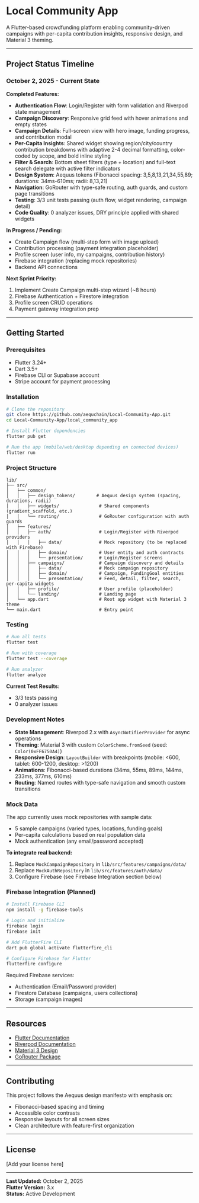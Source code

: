 # Local Community App

A Flutter-based crowdfunding platform enabling community-driven campaigns with per-capita contribution insights, responsive design, and Material 3 theming.

---

## Project Status Timeline

### **October 2, 2025 - Current State**

**Completed Features:**
- **Authentication Flow**: Login/Register with form validation and Riverpod state management
- **Campaign Discovery**: Responsive grid feed with hover animations and empty states
- **Campaign Details**: Full-screen view with hero image, funding progress, and contribution modal
- **Per-Capita Insights**: Shared widget showing region/city/country contribution breakdowns with adaptive 2-4 decimal formatting, color-coded by scope, and bold inline styling
- **Filter & Search**: Bottom sheet filters (type + location) and full-text search delegate with active filter indicators
- **Design System**: Aequus tokens (Fibonacci spacing: 3,5,8,13,21,34,55,89; durations: 34ms-610ms; radii: 8,13,21)
- **Navigation**: GoRouter with type-safe routing, auth guards, and custom page transitions
- **Testing**: 3/3 unit tests passing (auth flow, widget rendering, campaign detail)
- **Code Quality**: 0 analyzer issues, DRY principle applied with shared widgets

**In Progress / Pending:**
- Create Campaign flow (multi-step form with image upload)
- Contribution processing (payment integration placeholder)
- Profile screen (user info, my campaigns, contribution history)
- Firebase integration (replacing mock repositories)
- Backend API connections

**Next Sprint Priority:**
1. Implement Create Campaign multi-step wizard (~8 hours)
2. Firebase Authentication + Firestore integration
3. Profile screen CRUD operations
4. Payment gateway integration prep

---

## Getting Started

### Prerequisites

- Flutter 3.24+
- Dart 3.5+
- Firebase CLI or Supabase account
- Stripe account for payment processing

### Installation

```bash
# Clone the repository
git clone https://github.com/aequchain/Local-Community-App.git
cd Local-Community-App/local_community_app

# Install Flutter dependencies
flutter pub get

# Run the app (mobile/web/desktop depending on connected devices)
flutter run
```

### Project Structure

```
lib/
├── src/
│   ├── common/
│   │   ├── design_tokens/        # Aequus design system (spacing, durations, radii)
│   │   ├── widgets/               # Shared components (gradient_scaffold, etc.)
│   │   └── routing/               # GoRouter configuration with auth guards
│   ├── features/
│   │   ├── auth/                  # Login/Register with Riverpod providers
│   │   │   ├── data/              # Mock repository (to be replaced with Firebase)
│   │   │   ├── domain/            # User entity and auth contracts
│   │   │   └── presentation/      # Login/Register screens
│   │   ├── campaigns/             # Campaign discovery and details
│   │   │   ├── data/              # Mock campaign repository
│   │   │   ├── domain/            # Campaign, FundingGoal entities
│   │   │   └── presentation/      # Feed, detail, filter, search, per-capita widgets
│   │   ├── profile/               # User profile (placeholder)
│   │   └── landing/               # Landing page
│   └── app.dart                   # Root app widget with Material 3 theme
└── main.dart                      # Entry point
```

### Testing

```bash
# Run all tests
flutter test

# Run with coverage
flutter test --coverage

# Run analyzer
flutter analyze
```

**Current Test Results:**
- 3/3 tests passing
- 0 analyzer issues

### Development Notes

- **State Management**: Riverpod 2.x with `AsyncNotifierProvider` for async operations
- **Theming**: Material 3 with custom `ColorScheme.fromSeed` (seed: `Color(0xFF6750A4)`)
- **Responsive Design**: `LayoutBuilder` with breakpoints (mobile: <600, tablet: 600-1200, desktop: >1200)
- **Animations**: Fibonacci-based durations (34ms, 55ms, 89ms, 144ms, 233ms, 377ms, 610ms)
- **Routing**: Named routes with type-safe navigation and smooth custom transitions

### Mock Data

The app currently uses mock repositories with sample data:
- 5 sample campaigns (varied types, locations, funding goals)
- Per-capita calculations based on real population data
- Mock authentication (any email/password accepted)

**To integrate real backend:**
1. Replace `MockCampaignRepository` in `lib/src/features/campaigns/data/`
2. Replace `MockAuthRepository` in `lib/src/features/auth/data/`
3. Configure Firebase (see Firebase Integration section below)

### Firebase Integration (Planned)

```bash
# Install Firebase CLI
npm install -g firebase-tools

# Login and initialize
firebase login
firebase init

# Add FlutterFire CLI
dart pub global activate flutterfire_cli

# Configure Firebase for Flutter
flutterfire configure
```

Required Firebase services:
- Authentication (Email/Password provider)
- Firestore Database (campaigns, users collections)
- Storage (campaign images)

---

## Resources

- [Flutter Documentation](https://docs.flutter.dev/)
- [Riverpod Documentation](https://riverpod.dev/)
- [Material 3 Design](https://m3.material.io/)
- [GoRouter Package](https://pub.dev/packages/go_router)

---

## Contributing

This project follows the Aequus design manifesto with emphasis on:
- Fibonacci-based spacing and timing
- Accessible color contrasts
- Responsive layouts for all screen sizes
- Clean architecture with feature-first organization

---

## License

[Add your license here]

---

**Last Updated:** October 2, 2025  
**Flutter Version:** 3.x  
**Status:** Active Development
